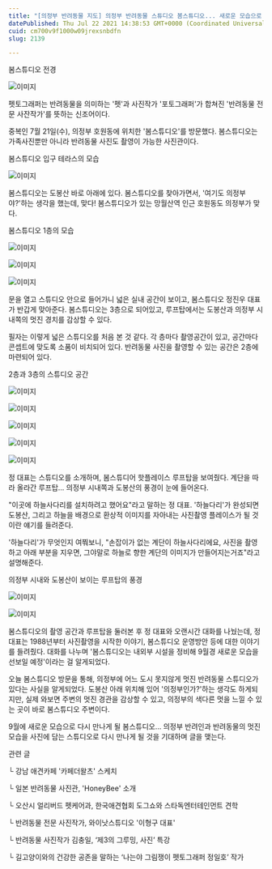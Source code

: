 ```yaml
---
title: "[의정부 반려동물 지도] 의정부 반려동물 스튜디오 봄스튜디오... 새로운 모습으로 9월에 다시 만나요"
datePublished: Thu Jul 22 2021 14:38:53 GMT+0000 (Coordinated Universal Time)
cuid: cm700v9f1000w09jrexsnbdfn
slug: 2139

---
```



봄스튜디오 전경

![이미지](https://cdn.hashnode.com/res/hashnode/image/upload/v1739250522330/6be577c2-3f38-43e9-ab7b-6177368dd134.jpeg)

펫토그래퍼는 반려동물을 의미하는 '펫'과 사진작가 '포토그래퍼'가 합쳐진 '반려동물 전문 사잔작가'를 뜻하는 신조어이다.

중복인 7월 21일(수), 의정부 호원동에 위치한 '봄스튜디오'를 방문했다. 봄스튜디오는 가족사진뿐만 아니라 반려동물 사진도 촬영이 가능한 사진관이다.

봄스튜디오 입구 테라스의 모습

![이미지](https://cdn.hashnode.com/res/hashnode/image/upload/v1739250524502/421befb6-d268-4d08-b344-597dea56ba62.jpeg)

봄스튜디오는 도봉산 바로 아래에 있다. 봄스튜디오를 찾아가면서, '여기도 의정부야?'하는 생각을 했는데, 맞다! 봄스튜디오가 있는 망월산역 인근 호원동도 의정부가 맞다.

봄스튜디오 1층의 모습

![이미지](https://cdn.hashnode.com/res/hashnode/image/upload/v1739250526643/fc602937-0825-4c61-8c33-5bb5e66e8b9d.jpeg)

![이미지](https://cdn.hashnode.com/res/hashnode/image/upload/v1739250528477/a3b40f65-605f-4a78-8f13-6e4e314ebd6a.jpeg)

![이미지](https://cdn.hashnode.com/res/hashnode/image/upload/v1739250530347/b6679786-11a1-4858-ab74-2bc47f33d340.jpeg)

문을 열고 스튜디오 안으로 들어가니 넓은 실내 공간이 보이고, 봄스튜디오 정진우 대표가 반갑게 맞아준다. 봄스튜디오는 3층으로 되어있고, 루프탑에서는 도봉산과 의정부 시내쪽의 멋진 경치를 감상할 수 있다.

필자는 이렇게 넓은 스튜디오를 처음 본 것 같다. 각 층마다 촬영공간이 있고, 공간마다 콘셉트에 맞도록 소품이 비치되어 있다. 반려동물 사진을 촬영할 수 있는 공간은 2층에 마련되어 있다.

2층과 3층의 스튜디오 공간

![이미지](https://cdn.hashnode.com/res/hashnode/image/upload/v1739250531816/020baa5f-c467-430e-b822-b24ba01fa7de.jpeg)

![이미지](https://cdn.hashnode.com/res/hashnode/image/upload/v1739250533372/675940ee-da4a-4092-ac5d-688d07147c66.jpeg)

![이미지](https://cdn.hashnode.com/res/hashnode/image/upload/v1739250535350/84b6c388-ea19-4433-be35-7cf8af8903f5.jpeg)

![이미지](https://cdn.hashnode.com/res/hashnode/image/upload/v1739250537241/0c4eb353-4e72-47d6-8bb5-8ccd276b1f53.jpeg)

![이미지](https://cdn.hashnode.com/res/hashnode/image/upload/v1739250539020/00fd1dbf-40a9-4ec8-8566-2718da613b2b.jpeg)

정 대표는 스튜디오를 소개하며, 봄스튜디어 핫플레이스 루프탑을 보여줬다. 계단을 따라 올라간 루프탑... 의정부 시내쪽과 도봉산의 풍경이 눈에 들어온다.

"이곳에 하늘사다리를 설치하려고 했어요"라고 말하는 정 대표. '하늘다리'가 완성되면 도봉산, 그리고 하늘을 배경으로 환상적 이미지를 자아내는 사진촬영 플레이스가 될 것이란 얘기를 들려준다.

'하늘다리'가 무엇인지 여쭤보니, "손잡이가 없는 계단이 하늘사다리에요, 사진을 촬영하고 아래 부분을 지우면, 그야말로 하늘로 향한 계단의 이미지가 만들어지는거죠"라고 설명해준다.

의정부 시내와 도봉산이 보이는 루프탑의 풍경

![이미지](https://cdn.hashnode.com/res/hashnode/image/upload/v1739250540963/bbca830e-dd53-4df2-a663-f66072ffdbec.jpeg)

![이미지](https://cdn.hashnode.com/res/hashnode/image/upload/v1739250542947/ebbf1e85-1c19-4bf1-8a1d-b7b8b38c1b86.jpeg)

봄스튜디오의 촬영 공간과 루프탑을 둘러본 후 정 대표와 오랜시간 대화를 나눴는데, 정 대표는 1988년부터 사진촬영을 시작한 이야기, 봄스튜디오 운영방안 등에 대한 이야기를 들려줬다. 대화를 나누며 '봄스튜디오는 내외부 시설을 정비해 9월경 새로운 모습을 선보일 예정'이라는 걸 알게되었다.

오늘 봄스튜디오 방문을 통해, 의정부에 어느 도시 못지않게 멋진 반려동물 스튜디오가 있다는 사실을 알게되었다. 도봉산 아래 위치해 있어 '의정부인가?'하는 생각도 하게되지만, 실제 와보면 주변의 멋진 경관을 감상할 수 있고, 의정부의 색다른 멋을 느낄 수 있는 곳이 바로 봄스튜디오 주변이다.

9월에 새로운 모습으로 다시 만나게 될 봄스튜디오... 의정부 반려인과 반려동물의 멋진 모습을 사진에 담는 스튜디오로 다시 만나게 될 것을 기대하며 글을 맺는다.

관련 글

└ 강남 애견카페 '카페더왈츠' 스케치

└ 일본 반려동물 사진관, 'HoneyBee' 소개

└ 오산시 얼리버드 펫케어과, 한국애견협회 도그쇼와 스타독엔터테인먼트 견학

└ 반려동물 전문 사진작가, 와이낫스튜디오 '이형구 대표'

└ 반려동물 사진작가 김충일, ‘제3의 그루밍, 사진’ 특강

└ 길고양이와의 건강한 공존을 말하는 ‘나는야 그림쟁이 펫토그래퍼 정일호’ 작가